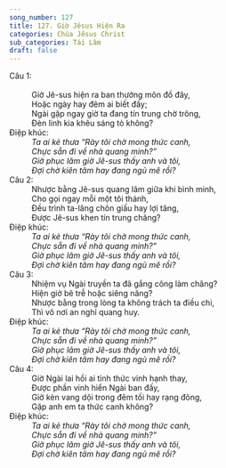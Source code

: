 ```yaml
---
song_number: 127
title: 127. Giờ Jêsus Hiện Ra
categories: Chúa Jêsus Christ
sub_categories: Tái Lâm
draft: false
---
```

<dl><dt>Câu 1:</dt><br/><dd data-verse="1">Giờ Jê-sus hiện ra ban thưởng môn đồ đây, <br/>Hoặc ngày hay đêm ai biết đấy; <br/>Ngài gặp ngay giờ ta đang tín trung chờ trông, <br/>Đèn linh kia khêu sáng tỏ không? </dd><dt>Điệp khúc:</dt><dd data-chorus="1"><em>Ta ai kẻ thưa “Rày tôi chờ mong thức canh, <br/>Chực sẵn đi về nhà quang minh?” <br/>Giờ phục lâm giờ Jê-sus thấy anh và tôi, <br/>Đợi chờ kiên tâm hay đang ngủ mê rồi? </em></dd><dt>Câu 2:</dt><dd data-verse="2">Nhược bằng Jê-sus quang lâm giữa khi bình minh, <br/>Cho gọi ngay mỗi một tôi thánh, <br/>Đều trình ta-lâng chôn giấu hay lợi tăng, <br/>Được Jê-sus khen tín trung chăng? </dd><dt>Điệp khúc:</dt><dd data-chorus="1"><em>Ta ai kẻ thưa “Rày tôi chờ mong thức canh, <br/>Chực sẵn đi về nhà quang minh?” <br/>Giờ phục lâm giờ Jê-sus thấy anh và tôi, <br/>Đợi chờ kiên tâm hay đang ngủ mê rồi? </em></dd><dt>Câu 3:</dt><dd data-verse="3">Nhiệm vụ Ngài truyền ta đã gắng công làm chăng? <br/>Hiện giờ bê trễ hoặc siêng năng? <br/>Nhược bằng trong lòng ta không trách ta điều chi, <br/>Thì vô nơi an nghỉ quang huy. </dd><dt>Điệp khúc:</dt><dd data-chorus="1"><em>Ta ai kẻ thưa “Rày tôi chờ mong thức canh, <br/>Chực sẵn đi về nhà quang minh?” <br/>Giờ phục lâm giờ Jê-sus thấy anh và tôi, <br/>Đợi chờ kiên tâm hay đang ngủ mê rồi? </em></dd><dt>Câu 4:</dt><dd data-verse="4">Giờ Ngài lai hồi ai tỉnh thức vinh hạnh thay, <br/>Được phần vinh hiển Ngài ban đấy, <br/>Giờ kèn vang dội trong đêm tối hay rạng đông, <br/>Gặp anh em ta thức canh không? </dd><dt>Điệp khúc:</dt><dd data-chorus="1"><em>Ta ai kẻ thưa “Rày tôi chờ mong thức canh, <br/>Chực sẵn đi về nhà quang minh?” <br/>Giờ phục lâm giờ Jê-sus thấy anh và tôi, <br/>Đợi chờ kiên tâm hay đang ngủ mê rồi? </em></dd></dl>